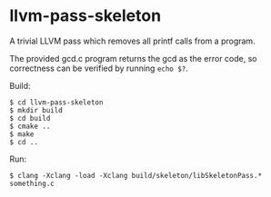 # llvm-pass-skeleton

A trivial LLVM pass which removes all printf calls from a program.

The provided gcd.c program returns the gcd as the error code, so correctness
can be verified by running `echo $?`.

Build:

    $ cd llvm-pass-skeleton
    $ mkdir build
    $ cd build
    $ cmake ..
    $ make
    $ cd ..

Run:

    $ clang -Xclang -load -Xclang build/skeleton/libSkeletonPass.* something.c
